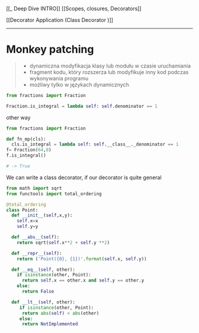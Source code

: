 [[_ Deep Dive INTRO]]
[[Scopes, closures, Decorators]]


[[Decorator Application (Class Decorator )]]

----------
# Monkey patching
> - dynamiczna modyfikacja klasy lub modułu w czasie uruchamiania
> - fragment kodu, który rozszerza lub modyfikuje inny kod podczas wykonywania programu
> - możliwy tylko w językach dynamicznych

```python
from fractions import Fraction

Fraction.is_integral = lambda self: self.denominator == 1

```

other way
```python
from fractions import Fraction

def fn_mp(cls):
  cls.is_integral = lambda self: self.__class__._denominator == 1
f= Fraction(64,8)
f.is_integral()

# -> True
```

We can write a class decorator, if our decorator is quite general
```python
from math import sqrt
from functools import total_ordering

@total_ordering
class Point:
  def __init__(self,x,y):
    self.x=x
    self.y=y

  def __abs__(self):
    return sqrt(self.x**2 + self.y **2)

  def __repr__(self):
    return ('Point({0}, {1})'.format(self.x, self.y))

  def __eq__(self, other):
    if isinstance(other, Point):
      return self.x == other.x and self.y == other.y
    else:
      return False

  def __lt__(self, other):
     if isinstance(other, Point):
      return abs(self) < abs(other)
     else:
      return NotImplemented

```








